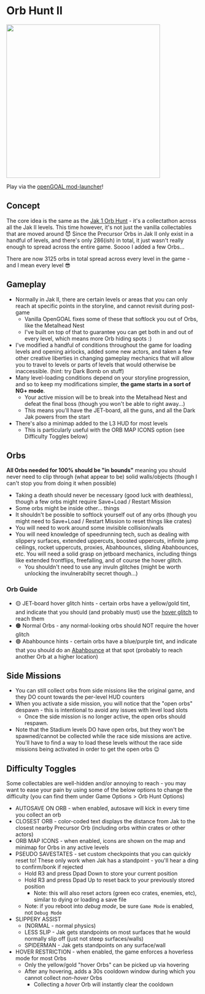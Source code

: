 # Orb Hunt II

<img src="https://raw.githubusercontent.com/dallmeyer/OG-OrbHunt/main/ModImage2.png" height="400">

Play via the [openGOAL mod-launcher](https://jakmods.dev)!

## Concept
The core idea is the same as the [Jak 1 Orb Hunt](README_JAK1.md) - it's a collectathon across all the Jak II levels. This time however, it's not just the vanilla collectables that are moved around 😈 Since the Precursor Orbs in Jak II only exist in a handful of levels, and there's only 286(ish) in total, it just wasn't really enough to spread across the entire game. Soooo I added a few Orbs...

There are now 3125 orbs in total spread across every level in the game - and I mean every level 😎

## Gameplay
- Normally in Jak II, there are certain levels or areas that you can only reach at specific points in the storyline, and cannot revisit during post-game
  - Vanilla OpenGOAL fixes some of these that softlock you out of Orbs, like the Metalhead Nest
  - I've built on top of that to guarantee you can get both in and out of every level, which means more Orb hiding spots :)
- I've modified a handful of conditions throughout the game for loading levels and opening airlocks, added some new actors, and taken a few other creative liberties in changing gameplay mechanics that will allow you to travel to levels or parts of levels that would otherwise be inaccessible. (hint: try Dark Bomb on stuff)
- Many level-loading conditions depend on your storyline progression, and so to keep my modifications simpler, **the game starts in a sort of NG+ mode**. 
  - Your active mission will be to break into the Metalhead Nest and defeat the final boss (though you won't be able to right away...)
  - This means you'll have the JET-board, all the guns, and all the Dark Jak powers from the start
- There's also a minimap added to the L3 HUD for most levels
  - This is particularly useful with the ORB MAP ICONS option (see Difficulty Toggles below)

## Orbs

**All Orbs needed for 100% should be "in bounds"** meaning you should never need to clip through (what appear to be) solid walls/objects (though I can't stop you from doing it when possible)
- Taking a death should never be necessary (good luck with deathless), though a few orbs might require Save+Load / Restart Mission
- Some orbs might be inside other... things
- It shouldn't be possible to softlock yourself out of any orbs (though you might need to Save+Load / Restart Mission to reset things like crates)
- You will need to work around some invisible collision/walls
- You will need knowledge of speedrunning tech, such as dealing with slippery surfaces, extended uppercuts, boosted uppercuts, infinite jump ceilings, rocket uppercuts, proxies, Abahbounces, sliding Abahbounces, etc. You will need a solid grasp on jetboard mechanics, including things like extended frontflips, freefalling, and of course the hover glitch.
  - You shouldn't need to use any invuln glitches (might be worth unlocking the invulnerabilty secret though...)

### Orb Guide
- 🟡 JET-board hover glitch hints - certain orbs have a yellow/gold tint, and indicate that you should (and probably must) use the [hover glitch](https://www.youtube.com/watch?v=gEZQjj_pVuY&t=364s) to reach them
- 🟠 Normal Orbs - any normal-looking orbs should NOT require the hover glitch
- 🟣 Abahbounce hints - certain orbs have a blue/purple tint, and indicate that you should do an [Abahbounce](https://www.youtube.com/watch?v=G8fdBxKxocI) at that spot (probably to reach another Orb at a higher location)

## Side Missions
- You can still collect orbs from side missions like the original game, and they DO count towards the per-level HUD counters
- When you activate a side mission, you will notice that the "open orbs" despawn - this is intentional to avoid any issues with level load slots
  - Once the side mission is no longer active, the open orbs should respawn.
- Note that the Stadium levels DO have open orbs, but they won't be spawned/cannot be collected while the race side missions are active. You'll have to find a way to load these levels without the race side missions being activated in order to get the open orbs 😉

## Difficulty Toggles
Some collectables are well-hidden and/or annoying to reach - you may want to ease your pain by using some of the below options to change the difficulty (you can find them under Game Options > Orb Hunt Options)
- AUTOSAVE ON ORB - when enabled, autosave will kick in every time you collect an orb
- CLOSEST ORB - color-coded text displays the distance from Jak to the closest nearby Precursor Orb (including orbs within crates or other actors)
- ORB MAP ICONS - when enabled, icons are shown on the map and minimap for Orbs in any active levels
- PSEUDO SAVESTATES - set custom checkpoints that you can quickly reset to! These only work when Jak has a standpoint - you'll hear a ding to confirm/bonk if rejected
  - Hold R3 and press Dpad Down to store your current position
  - Hold R3 and press Dpad Up to reset back to your previously stored position
    - Note: this will also reset actors (green eco crates, enemies, etc), similar to dying or loading a save file
  - Note: if you reboot into _debug mode_, be sure `Game Mode` is enabled, not `Debug Mode`
- SLIPPERY ASSIST
  - (NORMAL - normal physics)
  - LESS SLIP - Jak gets standpoints on most surfaces that he would normally slip off (just not steep surfaces/walls)
  - SPIDERMAN - Jak gets standpoints on any surface/wall
- HOVER RESTRICTION - when enabled, the game enforces a hoverless mode for most Orbs
  - Only the yellow/gold "hover Orbs" can be picked up via hovering
  - After any hovering, adds a 30s cooldown window during which you cannot collect *non-hover* Orbs
    - Collecting a *hover* Orb will instantly clear the cooldown
